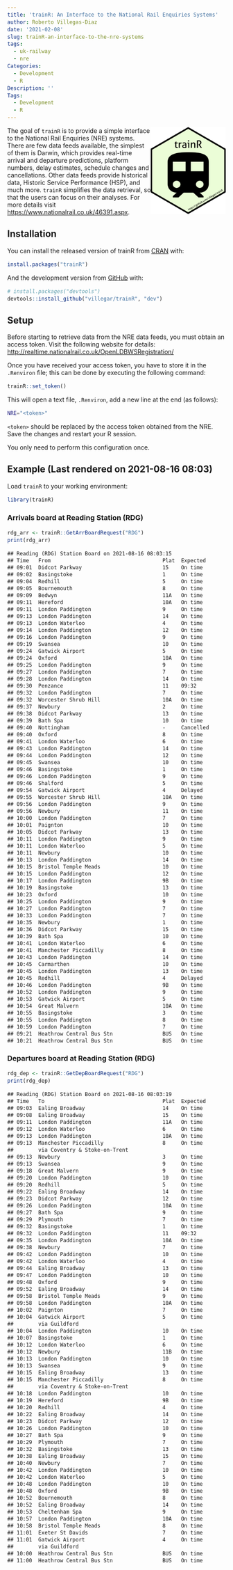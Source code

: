 ```yaml
---
title: 'trainR: An Interface to the National Rail Enquiries Systems'
author: Roberto Villegas-Diaz
date: '2021-02-08'
slug: trainR-an-interface-to-the-nre-systems
tags:
  - uk-railway
  - nre
Categories:
  - Development
  - R
Description: ''
Tags:
  - Development
  - R
---
```


<img src="https://raw.githubusercontent.com/villegar/trainR/main/inst/images/logo.png" alt="logo" align="right" height=200px/>

The goal of `trainR` is to provide a simple interface to the 
National Rail Enquiries (NRE) systems. There are few data feeds 
available, the simplest of them is Darwin, which provides real-time 
arrival and departure predictions, platform numbers, delay estimates, 
schedule changes and cancellations. Other data feeds provide historical 
data, Historic Service Performance (HSP), and much more. `trainR` 
simplifies the data retrieval, so that the users can focus on their 
analyses. For more details visit 
https://www.nationalrail.co.uk/46391.aspx.

## Installation

You can install the released version of trainR from [CRAN](https://CRAN.R-project.org) with:

``` r
install.packages("trainR")
```

And the development version from [GitHub](https://github.com/) with:

``` r
# install.packages("devtools")
devtools::install_github("villegar/trainR", "dev")
```

## Setup
Before starting to retrieve data from the NRE data feeds, you must obtain an access token. 
Visit the following website for details: http://realtime.nationalrail.co.uk/OpenLDBWSRegistration/

Once you have received your access token, you have to store it in the `.Renviron` file; this can be 
done by executing the following command:


```r
trainR::set_token()
```

This will open a text file, `.Renviron`, add a new line at the end (as follows):

```bash
NRE="<token>"
```

`<token>` should be replaced by the access token obtained from the NRE. Save the changes and restart 
your R session.

You only need to perform this configuration once.

## Example (Last rendered on 2021-08-16 08:03)

Load `trainR` to your working environment:

```r
library(trainR)
```

### Arrivals board at Reading Station (RDG)


```r
rdg_arr <- trainR::GetArrBoardRequest("RDG")
print(rdg_arr)
```

```
## Reading (RDG) Station Board on 2021-08-16 08:03:15
## Time   From                                    Plat  Expected
## 09:01  Didcot Parkway                          15    On time
## 09:02  Basingstoke                             1     On time
## 09:04  Redhill                                 5     On time
## 09:05  Bournemouth                             8     On time
## 09:09  Bedwyn                                  11A   On time
## 09:11  Hereford                                10A   On time
## 09:11  London Paddington                       9     On time
## 09:13  London Paddington                       14    On time
## 09:13  London Waterloo                         4     On time
## 09:14  London Paddington                       12    On time
## 09:16  London Paddington                       9     On time
## 09:19  Swansea                                 10    On time
## 09:24  Gatwick Airport                         5     On time
## 09:24  Oxford                                  10A   On time
## 09:25  London Paddington                       9     On time
## 09:27  London Paddington                       7     On time
## 09:28  London Paddington                       14    On time
## 09:30  Penzance                                11    09:32
## 09:32  London Paddington                       7     On time
## 09:32  Worcester Shrub Hill                    10A   On time
## 09:37  Newbury                                 2     On time
## 09:38  Didcot Parkway                          13    On time
## 09:39  Bath Spa                                10    On time
## 09:40  Nottingham                              -     Cancelled
## 09:40  Oxford                                  8     On time
## 09:41  London Waterloo                         6     On time
## 09:43  London Paddington                       14    On time
## 09:44  London Paddington                       12    On time
## 09:45  Swansea                                 10    On time
## 09:46  Basingstoke                             1     On time
## 09:46  London Paddington                       9     On time
## 09:46  Shalford                                5     On time
## 09:54  Gatwick Airport                         4     Delayed
## 09:55  Worcester Shrub Hill                    10A   On time
## 09:56  London Paddington                       9     On time
## 09:56  Newbury                                 11    On time
## 10:00  London Paddington                       7     On time
## 10:01  Paignton                                10    On time
## 10:05  Didcot Parkway                          13    On time
## 10:11  London Paddington                       9     On time
## 10:11  London Waterloo                         5     On time
## 10:11  Newbury                                 10    On time
## 10:13  London Paddington                       14    On time
## 10:15  Bristol Temple Meads                    10    On time
## 10:15  London Paddington                       12    On time
## 10:17  London Paddington                       9B    On time
## 10:19  Basingstoke                             13    On time
## 10:23  Oxford                                  10    On time
## 10:25  London Paddington                       9     On time
## 10:27  London Paddington                       7     On time
## 10:33  London Paddington                       7     On time
## 10:35  Newbury                                 1     On time
## 10:36  Didcot Parkway                          15    On time
## 10:39  Bath Spa                                10    On time
## 10:41  London Waterloo                         6     On time
## 10:41  Manchester Piccadilly                   8     On time
## 10:43  London Paddington                       14    On time
## 10:45  Carmarthen                              10    On time
## 10:45  London Paddington                       13    On time
## 10:45  Redhill                                 4     Delayed
## 10:46  London Paddington                       9B    On time
## 10:52  London Paddington                       9     On time
## 10:53  Gatwick Airport                         5     On time
## 10:54  Great Malvern                           10A   On time
## 10:55  Basingstoke                             3     On time
## 10:55  London Paddington                       8     On time
## 10:59  London Paddington                       7     On time
## 09:21  Heathrow Central Bus Stn                BUS   On time
## 10:21  Heathrow Central Bus Stn                BUS   On time
```

### Departures board at Reading Station (RDG)


```r
rdg_dep <- trainR::GetDepBoardRequest("RDG")
print(rdg_dep)
```

```
## Reading (RDG) Station Board on 2021-08-16 08:03:19
## Time   To                                      Plat  Expected
## 09:03  Ealing Broadway                         14    On time
## 09:08  Ealing Broadway                         15    On time
## 09:11  London Paddington                       11A   On time
## 09:12  London Waterloo                         6     On time
## 09:13  London Paddington                       10A   On time
## 09:13  Manchester Piccadilly                   8     On time
##        via Coventry & Stoke-on-Trent           
## 09:13  Newbury                                 3     On time
## 09:13  Swansea                                 9     On time
## 09:18  Great Malvern                           9     On time
## 09:20  London Paddington                       10    On time
## 09:20  Redhill                                 5     On time
## 09:22  Ealing Broadway                         14    On time
## 09:23  Didcot Parkway                          12    On time
## 09:26  London Paddington                       10A   On time
## 09:27  Bath Spa                                9     On time
## 09:29  Plymouth                                7     On time
## 09:32  Basingstoke                             1     On time
## 09:32  London Paddington                       11    09:32
## 09:35  London Paddington                       10A   On time
## 09:38  Newbury                                 7     On time
## 09:42  London Paddington                       10    On time
## 09:42  London Waterloo                         4     On time
## 09:44  Ealing Broadway                         13    On time
## 09:47  London Paddington                       10    On time
## 09:48  Oxford                                  9     On time
## 09:52  Ealing Broadway                         14    On time
## 09:58  Bristol Temple Meads                    9     On time
## 09:58  London Paddington                       10A   On time
## 10:02  Paignton                                7     On time
## 10:04  Gatwick Airport                         5     On time
##        via Guildford                           
## 10:04  London Paddington                       10    On time
## 10:07  Basingstoke                             1     On time
## 10:12  London Waterloo                         6     On time
## 10:12  Newbury                                 11B   On time
## 10:13  London Paddington                       10    On time
## 10:13  Swansea                                 9     On time
## 10:15  Ealing Broadway                         13    On time
## 10:15  Manchester Piccadilly                   8     On time
##        via Coventry & Stoke-on-Trent           
## 10:18  London Paddington                       10    On time
## 10:19  Hereford                                9B    On time
## 10:20  Redhill                                 4     On time
## 10:22  Ealing Broadway                         14    On time
## 10:23  Didcot Parkway                          12    On time
## 10:26  London Paddington                       10    On time
## 10:27  Bath Spa                                9     On time
## 10:29  Plymouth                                7     On time
## 10:32  Basingstoke                             13    On time
## 10:38  Ealing Broadway                         15    On time
## 10:40  Newbury                                 7     On time
## 10:42  London Paddington                       10    On time
## 10:42  London Waterloo                         5     On time
## 10:48  London Paddington                       10    On time
## 10:48  Oxford                                  9B    On time
## 10:52  Bournemouth                             8     On time
## 10:52  Ealing Broadway                         14    On time
## 10:53  Cheltenham Spa                          9     On time
## 10:57  London Paddington                       10A   On time
## 10:58  Bristol Temple Meads                    8     On time
## 11:01  Exeter St Davids                        7     On time
## 11:01  Gatwick Airport                         4     On time
##        via Guildford                           
## 10:00  Heathrow Central Bus Stn                BUS   On time
## 11:00  Heathrow Central Bus Stn                BUS   On time
```
